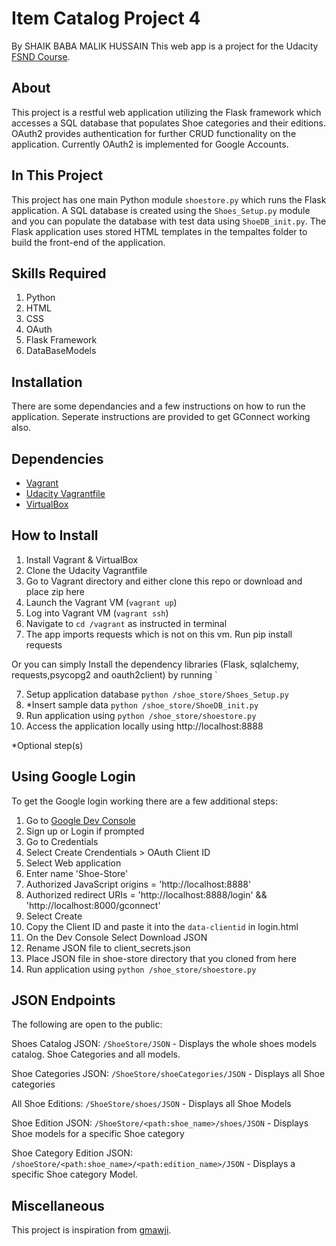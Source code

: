 # Item Catalog Project 4
By SHAIK BABA MALIK HUSSAIN	
This web app is a project for the Udacity [FSND Course](https://www.udacity.com/course/full-stack-web-developer-nanodegree--nd004).

## About
This project is a restful web application utilizing the Flask framework which accesses a SQL database that populates Shoe categories and their editions. OAuth2 provides authentication for further CRUD functionality on the application. Currently OAuth2 is implemented for Google Accounts.

## In This Project
This project has one main Python module `shoestore.py` which runs the Flask application. A SQL database is created using the `Shoes_Setup.py` module and you can populate the database with test data using `ShoeDB_init.py`.
The Flask application uses stored HTML templates in the tempaltes folder to build the front-end of the application.

## Skills Required
1. Python
2. HTML
3. CSS
4. OAuth
5. Flask Framework
6. DataBaseModels
## Installation
There are some dependancies and a few instructions on how to run the application.
Seperate instructions are provided to get GConnect working also.

## Dependencies
- [Vagrant](https://www.vagrantup.com/)
- [Udacity Vagrantfile](https://github.com/udacity/fullstack-nanodegree-vm)
- [VirtualBox](https://www.virtualbox.org/wiki/Downloads)



## How to Install
1. Install Vagrant & VirtualBox
2. Clone the Udacity Vagrantfile
3. Go to Vagrant directory and either clone this repo or download and place zip here
3. Launch the Vagrant VM (`vagrant up`)
4. Log into Vagrant VM (`vagrant ssh`)
5. Navigate to `cd /vagrant` as instructed in terminal
6. The app imports requests which is not on this vm. Run pip install requests

Or you can simply Install the dependency libraries (Flask, sqlalchemy, requests,psycopg2 and oauth2client) by running `

7. Setup application database `python /shoe_store/Shoes_Setup.py`
8. *Insert sample data `python /shoe_store/ShoeDB_init.py`
9. Run application using `python /shoe_store/shoestore.py`
10. Access the application locally using http://localhost:8888

*Optional step(s)

## Using Google Login
To get the Google login working there are a few additional steps:

1. Go to [Google Dev Console](https://console.developers.google.com)
2. Sign up or Login if prompted
3. Go to Credentials
4. Select Create Crendentials > OAuth Client ID
5. Select Web application
6. Enter name 'Shoe-Store'
7. Authorized JavaScript origins = 'http://localhost:8888'
8. Authorized redirect URIs = 'http://localhost:8888/login' && 'http://localhost:8000/gconnect'
9. Select Create
10. Copy the Client ID and paste it into the `data-clientid` in login.html
11. On the Dev Console Select Download JSON
12. Rename JSON file to client_secrets.json
13. Place JSON file in shoe-store directory that you cloned from here
14. Run application using `python /shoe_store/shoestore.py`

## JSON Endpoints
The following are open to the public:

Shoes Catalog JSON: `/ShoeStore/JSON`
    - Displays the whole shoes models catalog. Shoe Categories and all models.

Shoe Categories JSON: `/ShoeStore/shoeCategories/JSON`
    - Displays all Shoe categories

All Shoe Editions: `/ShoeStore/shoes/JSON`
	- Displays all Shoe Models

Shoe Edition JSON: `/ShoeStore/<path:shoe_name>/shoes/JSON`
    - Displays Shoe models for a specific Shoe category

Shoe Category Edition JSON: `/shoeStore/<path:shoe_name>/<path:edition_name>/JSON`
    - Displays a specific Shoe category Model.
    

## Miscellaneous

This project is inspiration from [gmawji](https://github.com/gmawji/item-catalog).
